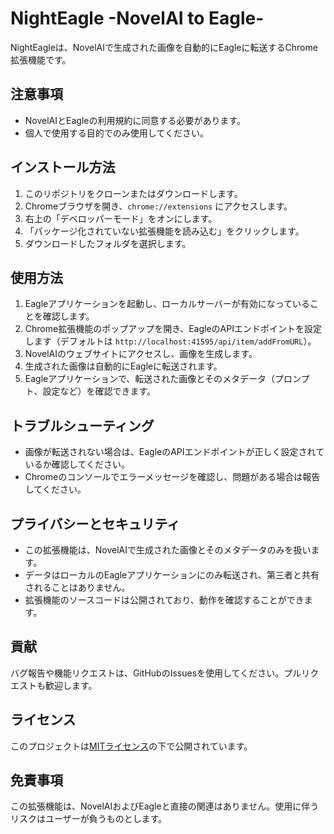 
 # NightEagle -NovelAI to Eagle-

NightEagleは、NovelAIで生成された画像を自動的にEagleに転送するChrome拡張機能です。

## 注意事項

- NovelAIとEagleの利用規約に同意する必要があります。
- 個人で使用する目的でのみ使用してください。

## インストール方法

1. このリポジトリをクローンまたはダウンロードします。
2. Chromeブラウザを開き、`chrome://extensions` にアクセスします。
3. 右上の「デベロッパーモード」をオンにします。
4. 「パッケージ化されていない拡張機能を読み込む」をクリックします。
5. ダウンロードしたフォルダを選択します。

## 使用方法

1. Eagleアプリケーションを起動し、ローカルサーバーが有効になっていることを確認します。
2. Chrome拡張機能のポップアップを開き、EagleのAPIエンドポイントを設定します（デフォルトは `http://localhost:41595/api/item/addFromURL`）。
3. NovelAIのウェブサイトにアクセスし、画像を生成します。
4. 生成された画像は自動的にEagleに転送されます。
5. Eagleアプリケーションで、転送された画像とそのメタデータ（プロンプト、設定など）を確認できます。

## トラブルシューティング

- 画像が転送されない場合は、EagleのAPIエンドポイントが正しく設定されているか確認してください。
- Chromeのコンソールでエラーメッセージを確認し、問題がある場合は報告してください。

## プライバシーとセキュリティ

- この拡張機能は、NovelAIで生成された画像とそのメタデータのみを扱います。
- データはローカルのEagleアプリケーションにのみ転送され、第三者と共有されることはありません。
- 拡張機能のソースコードは公開されており、動作を確認することができます。

## 貢献

バグ報告や機能リクエストは、GitHubのIssuesを使用してください。プルリクエストも歓迎します。

## ライセンス

このプロジェクトは[MITライセンス](LICENSE)の下で公開されています。

## 免責事項

この拡張機能は、NovelAIおよびEagleと直接の関連はありません。使用に伴うリスクはユーザーが負うものとします。

